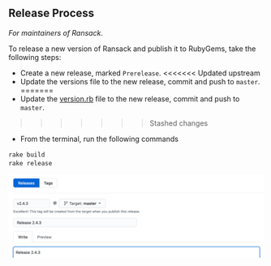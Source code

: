 ## Release Process

*For maintainers of Ransack.*

To release a new version of Ransack and publish it to RubyGems, take the following steps:

- Create a new release, marked `Prerelease`.
<<<<<<< Updated upstream
- Update the versions file to the new release, commit and push to `master`.
=======
- Update the [version.rb](../lib/ransack/version.rb) file to the new release, commit and push to `master`.
>>>>>>> Stashed changes
- From the terminal, run the following commands

```bash
rake build
rake release
```

![Create a Release](img/create_release.png)
